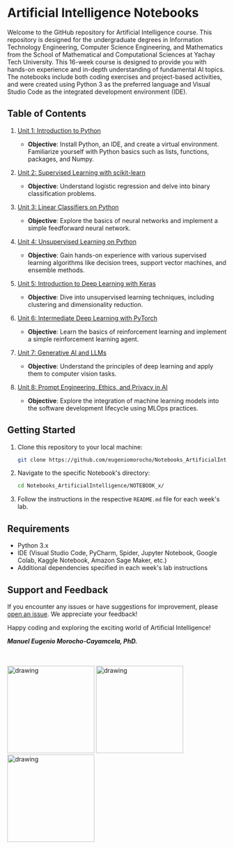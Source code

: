 # Artificial Intelligence Notebooks

Welcome to the GitHub repository for Artificial Intelligence course. This repository is designed for the undergraduate degrees in Information Technology Engineering, Computer Science Engineering, and Mathematics from the School of Mathematical and Computational Sciences at Yachay Tech University. This 16-week course is designed to provide you with hands-on experience and in-depth understanding of fundamental AI topics. The notebooks include both coding exercises and project-based activities, and were created using Python 3 as the preferred language and Visual Studio Code as the integrated development environment (IDE).

## Table of Contents

1. [Unit 1: Introduction to Python](week1-2/)
   - **Objective**: Install Python, an IDE, and create a virtual environment. Familiarize yourself with Python basics such as lists, functions, packages, and Numpy.

2. [Unit 2: Supervised Learning with scikit-learn](week3-4/)
   - **Objective**: Understand logistic regression and delve into binary classification problems.

3. [Unit 3: Linear Classifiers on Python](week5-6/)
   - **Objective**: Explore the basics of neural networks and implement a simple feedforward neural network.

4. [Unit 4: Unsupervised Learning on Python](week7-8/)
   - **Objective**: Gain hands-on experience with various supervised learning algorithms like decision trees, support vector machines, and ensemble methods.

5. [Unit 5: Introduction to Deep Learning with Keras](week9-10/)
   - **Objective**: Dive into unsupervised learning techniques, including clustering and dimensionality reduction.

6. [Unit 6: Intermediate Deep Learning with PyTorch](week11-12/)
   - **Objective**: Learn the basics of reinforcement learning and implement a simple reinforcement learning agent.

7. [Unit 7: Generative AI and LLMs](week13-14/)
   - **Objective**: Understand the principles of deep learning and apply them to computer vision tasks.

8. [Unit 8: Prompt Engineering, Ethics, and Privacy in AI](week15/)
   - **Objective**: Explore the integration of machine learning models into the software development lifecycle using MLOps practices.


## Getting Started

1. Clone this repository to your local machine:

   ```bash
   git clone https://github.com/eugeniomorocho/Notebooks_ArtificialIntelligence.git

2. Navigate to the specific Notebook's directory:
   ```bash
   cd Notebooks_ArtificialIntelligence/NOTEBOOK_x/
   
3. Follow the instructions in the respective `README.md` file for each week's lab.


## Requirements

- Python 3.x
- IDE (Visual Studio Code, PyCharm, Spider, Jupyter Notebook, Google Colab, Kaggle Notebook, Amazon Sage Maker, etc.)
- Additional dependencies specified in each week's lab instructions

## Support and Feedback

If you encounter any issues or have suggestions for improvement, please [open an issue](https://github.com/eugeniomorocho/Notebooks_ArtificialIntelligence/issues). We appreciate your feedback!

Happy coding and exploring the exciting world of Artificial Intelligence!


***Manuel Eugenio Morocho-Cayamcela, PhD.***

<br/>
<br/>
<img src="yt.png" alt="drawing" width="200"/>&nbsp;<img src="ecmc.png" alt="drawing" width="200"/>&nbsp;<img src="deeparc.png" alt="drawing" width="200"/>
